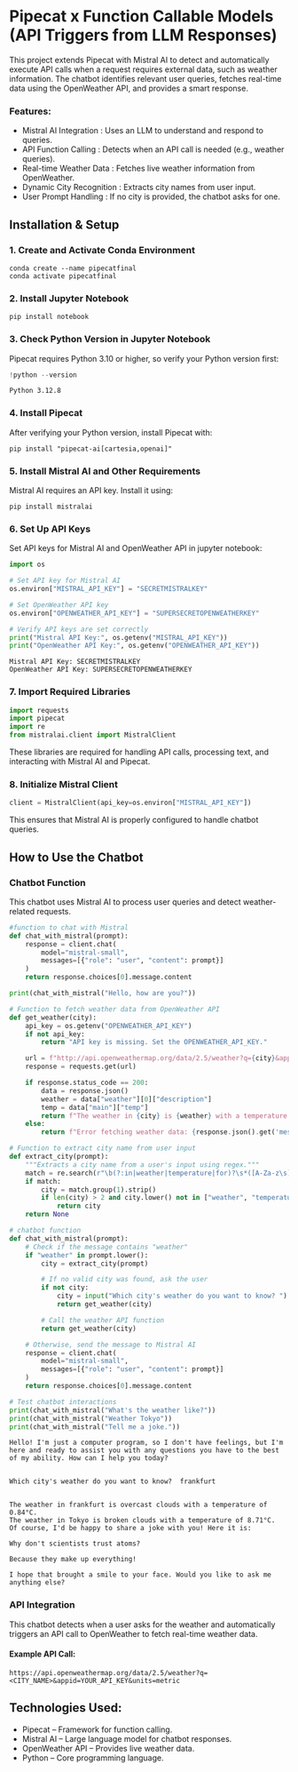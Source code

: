 # Pipecat x Function Callable Models (API Triggers from LLM Responses)

This project extends Pipecat with Mistral AI to detect and automatically execute API calls when a request requires external data, such as weather information. The chatbot identifies relevant user queries, fetches real-time data using the OpenWeather API, and provides a smart response.

### Features:

* Mistral AI Integration : Uses an LLM to understand and respond to queries.
* API Function Calling : Detects when an API call is needed (e.g., weather queries).
* Real-time Weather Data : Fetches live weather information from OpenWeather.
* Dynamic City Recognition : Extracts city names from user input.
* User Prompt Handling : If no city is provided, the chatbot asks for one.

## Installation & Setup

### 1. Create and Activate Conda Environment

```
conda create --name pipecatfinal
conda activate pipecatfinal
```

### 2. Install Jupyter Notebook

```
pip install notebook
```

### 3. Check Python Version in Jupyter Notebook

Pipecat requires Python 3.10 or higher, so verify your Python version first:


```python
!python --version
```

    Python 3.12.8
    

### 4. Install Pipecat

After verifying your Python version, install Pipecat with:
```
pip install "pipecat-ai[cartesia,openai]"
```
### 5. Install Mistral AI and Other Requirements

Mistral AI requires an API key. Install it using:
```
pip install mistralai
```
### 6. Set Up API Keys

Set API keys for Mistral AI and OpenWeather API in jupyter notebook:


```python
import os

# Set API key for Mistral AI
os.environ["MISTRAL_API_KEY"] = "SECRETMISTRALKEY"

# Set OpenWeather API key
os.environ["OPENWEATHER_API_KEY"] = "SUPERSECRETOPENWEATHERKEY"
```


```python
# Verify API keys are set correctly
print("Mistral API Key:", os.getenv("MISTRAL_API_KEY"))
print("OpenWeather API Key:", os.getenv("OPENWEATHER_API_KEY"))
```

    Mistral API Key: SECRETMISTRALKEY
    OpenWeather API Key: SUPERSECRETOPENWEATHERKEY
    

### 7. Import Required Libraries


```python
import requests
import pipecat
import re
from mistralai.client import MistralClient
```

These libraries are required for handling API calls, processing text, and interacting with Mistral AI and Pipecat.

### 8. Initialize Mistral Client


```python
client = MistralClient(api_key=os.environ["MISTRAL_API_KEY"])
```

This ensures that Mistral AI is properly configured to handle chatbot queries.

## How to Use the Chatbot

### Chatbot Function

This chatbot uses Mistral AI to process user queries and detect weather-related requests.


```python
#function to chat with Mistral
def chat_with_mistral(prompt):
    response = client.chat(
        model="mistral-small", 
        messages=[{"role": "user", "content": prompt}]
    )
    return response.choices[0].message.content

print(chat_with_mistral("Hello, how are you?"))

# Function to fetch weather data from OpenWeather API
def get_weather(city):
    api_key = os.getenv("OPENWEATHER_API_KEY")
    if not api_key:
        return "API key is missing. Set the OPENWEATHER_API_KEY."

    url = f"http://api.openweathermap.org/data/2.5/weather?q={city}&appid={api_key}&units=metric"
    response = requests.get(url)

    if response.status_code == 200:
        data = response.json()
        weather = data["weather"][0]["description"]
        temp = data["main"]["temp"]
        return f"The weather in {city} is {weather} with a temperature of {temp}°C."
    else:
        return f"Error fetching weather data: {response.json().get('message', 'Unknown error')}"

# Function to extract city name from user input
def extract_city(prompt):
    """Extracts a city name from a user's input using regex."""
    match = re.search(r"\b(?:in|weather|temperature|for)?\s*([A-Za-z\s]+)$", prompt, re.IGNORECASE)
    if match:
        city = match.group(1).strip()
        if len(city) > 2 and city.lower() not in ["weather", "temperature", "like"]:
            return city
    return None

# chatbot function
def chat_with_mistral(prompt):
    # Check if the message contains "weather"
    if "weather" in prompt.lower():
        city = extract_city(prompt)

        # If no valid city was found, ask the user
        if not city:
            city = input("Which city's weather do you want to know? ").strip()
            return get_weather(city)

        # Call the weather API function
        return get_weather(city)

    # Otherwise, send the message to Mistral AI
    response = client.chat(
        model="mistral-small",
        messages=[{"role": "user", "content": prompt}]
    )
    return response.choices[0].message.content

# Test chatbot interactions
print(chat_with_mistral("What's the weather like?"))  
print(chat_with_mistral("Weather Tokyo"))  
print(chat_with_mistral("Tell me a joke."))  
```

    Hello! I'm just a computer program, so I don't have feelings, but I'm here and ready to assist you with any questions you have to the best of my ability. How can I help you today?
    

    Which city's weather do you want to know?  frankfurt
    

    The weather in frankfurt is overcast clouds with a temperature of 0.84°C.
    The weather in Tokyo is broken clouds with a temperature of 8.71°C.
    Of course, I'd be happy to share a joke with you! Here it is:
    
    Why don't scientists trust atoms?
    
    Because they make up everything!
    
    I hope that brought a smile to your face. Would you like to ask me anything else?
    

### API Integration

This chatbot detects when a user asks for the weather and automatically triggers an API call to OpenWeather to fetch real-time weather data.

#### Example API Call:
```
https://api.openweathermap.org/data/2.5/weather?q=<CITY_NAME>&appid=YOUR_API_KEY&units=metric
```

## Technologies Used:

* Pipecat – Framework for function calling.
* Mistral AI – Large language model for chatbot responses.
* OpenWeather API – Provides live weather data.
* Python – Core programming language.
